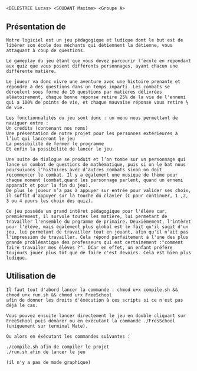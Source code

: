 # <Free School>

	<DELESTREE Lucas> <SOUDANT Maxime> <Groupe A>

## Présentation de <NomProjet>

	Notre logiciel est un jeu pédagogique et ludique dont le but est de libérer son école des méchants qui détiennent la détienne, vous attaquant à coup de questions.

	Le gameplay du jeu étant que vous devez parcourir l’école en répondant aux quiz que vous posent différents personnages, ayant chacun une différente matière.

	Le joueur va donc vivre une aventure avec une histoire prenante et répondre à des questions dans un temps imparti. Les combats se déroulent sous forme de 10 questions par matières délivrées aléatoirement, chaque bonne réponse retire 25% de la vie de l'ennemi qui a 100% de points de vie, et chaque mauvaise réponse vous retire ⅓ de vie. 

	Les fonctionnalités du jeu sont donc : un menu nous permettant de naviguer entre :
	Un crédits (contenant nos noms)
	Une présentation de notre projet pour les personnes extérieures à l’iut qui lanceront le jeu
	La possibilité de fermer le programme
	Et enfin la possibilité de lancer le jeu.

	Une suite de dialogue se produit et l’on tombe sur un personnage qui lance un combat de questions de mathématique, puis si on le bat nous poursuivons l’histoires avec d’autres combats sinon on doit recommencer le combat. Il y a également une musique de thème pour chaque moment (combat,quand les personnage parlent, quand un ennemi apparaît et pour la fin du jeu).
	De plus le joueur n’a pas à appuyer sur entrée pour valider ses choix, il suffit d’appuyer sur la touche du clavier (C pour continuer, 1 ,2, 3 ou 4 pours les choix des quiz).

	Ce jeu possède un grand intêret pédagogique pour l'élève car, premièrement, il survole toutes les matière, lui permetant de travailler l'ensemble du prgramme de primaire. Deuxièmement, l'intêret pour l'élève, mais également plus global est le fait qu'il sagit d'un jeu, lui permetant de travailler tout en jouant, afin qu'il n'ait pas l'impression de travailler. Cela répond parfaitement à l'une des plus grande problématique des professeurs qui est certainement :"comment faire travailer mes élèves ?". DCar en effet, un enfant préfére toujours jouer plus tôt que de faire c'est devoirs. Cela est bien plus ludique.


## Utilisation de <Free School>

	Il faut tout d'abord lancer la commande : chmod u+x compile.sh && chmod u+x run.sh && chmod u+x FreeSchool
	afin de donner les droits d'éxécution à ces scripts si ce n'est pas déjà le cas.

	Vous pouvez ensuite lancer directement le jeu en double cliquant sur FreeSchool puis démarer ou en exécutant la commande ./FresSchool (uniquement sur terminal Mate).

	Ou alors en éxécutant les commandes suivantes :

	./compile.sh afin de compiler le projet
	./run.sh afin de lancer le jeu

	(il n'y a pas de mode graphique)